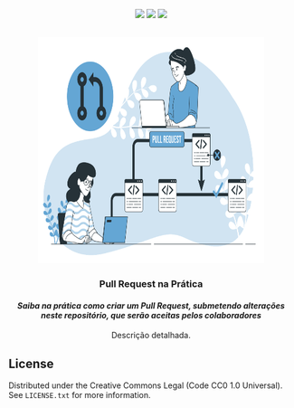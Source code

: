 <p align="center">
  <a href="https://twitter.com/jpaulo_faveri"><img src="https://img.shields.io/badge/-@jpaulo_faveri-282a36?style=flat-square&logo=twitter&logoColor=1DA1F2&link=https://twitter.com/jpaulo_faveri"></a>
  <a href="https://www.linkedin.com/in/joaofaveri/"><img src="https://img.shields.io/badge/-joaofaveri-282a36?style=flat-square&logo=Linkedin&logoColor=0A66C2&link=https://www.linkedin.com/in/joaofaveri/"></a>
  <a href="mailto:joao.faveri@gmail.com"><img src="https://img.shields.io/badge/-joao.faveri@gmail.com-282a36?style=flat-square&logo=Gmail&logoColor=EA4335&link=mailto:joao.faveri@gmail.com"></a>
</p>
<!-- PROJECT LOGO -->
<br />
<div align="center">
  <a href="https://github.com/joaofaveri/full-stack-open-2022">
    <img src="./images/pull-request-animate.svg" alt="Pull Request na Prática" width="400" height="400">
  </a>

<h3 align="center">Pull Request na Prática</h3>
<h4><i>Saiba na prática como criar um Pull Request, submetendo alterações neste repositório, que serão aceitas pelos colaboradores</i></h4>

  <p align="center">
    Descrição detalhada.
  </p>
</div>

<!-- LICENSE -->
## License

Distributed under the Creative Commons Legal (Code CC0 1.0 Universal). See `LICENSE.txt` for more information.
